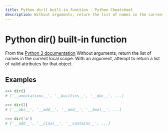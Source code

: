 ```yaml
---
title: Python dir() built-in function - Python Cheatsheet
description: Without arguments, return the list of names in the current local scope. With an argument, attempt to return a list of valid attributes for that object.
---
```


<base-title :title="frontmatter.title" :description="frontmatter.description">

# Python dir() built-in function

</base-title>

<base-disclaimer>
  <base-disclaimer-title>
    From the <a target="_blank" href="https://docs.python.org/3/library/functions.html#dir">Python 3 documentation</a>
  </base-disclaimer-title>
  <base-disclaimer-content>
   Without arguments, return the list of names in the current local scope. With an argument, attempt to return a list of valid attributes for that object.
  </base-disclaimer-content>
</base-disclaimer>

## Examples

```python
>>> dir()
# ['__annotations__', '__builtins__', '__doc__', ...]

>>> dir(1)
# ['__abs__', '__add__', '__and__', '__bool__', ...]

>>> dir('a')
# ['__add__', '__class__', '__contains__', ...]
```

<!-- remove this tag to start editing this page -->
<empty-section />
<!-- remove this tag to start editing this page -->
